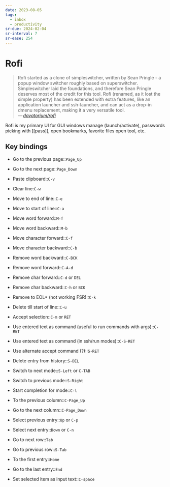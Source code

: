 ```yaml
---
date: 2023-08-05
tags:
  - inbox
  - productivity
sr-due: 2024-02-04
sr-interval: 7
sr-ease: 254
---
```


# Rofi

> Rofi started as a clone of simpleswitcher, written by Sean Pringle - a popup
> window switcher roughly based on superswitcher. Simpleswitcher laid the
> foundations, and therefore Sean Pringle deserves most of the credit for this
> tool. Rofi (renamed, as it lost the simple property) has been extended with
> extra features, like an application launcher and ssh-launcher, and can act as
> a drop-in dmenu replacement, making it a very versatile tool. \
> — <cite>[davatorium/rofi](https://github.com/davatorium/rofi)</cite>

Rofi is my primary UI for GUI windows manage (launch/activate), passwords
picking with [[pass]], open bookmarks, favorite files open tool, etc.

## Key bindings

- Go to the previous page::`Page_Up`
- Go to the next page::`Page_Down`

- Paste clipboard::`C-v`
- Clear line:`C-w`
- Move to end of line::`C-e`
- Move to start of line::`C-a`
- Move word forward::`M-f`
- Move word backward::`M-b`
- Move character forward::`C-f`
- Move character backward::`C-b` <!--SR:!2024-09-22,1,234-->
- Remove word backward::`C-BCK`
- Remove word forward::`C-A-d`
- Remove char forward::`C-d` or `DEL`
- Remove char backward::`C-h` or `BCK`
- Remove to EOL* (not working FSR)::`C-k`
- Delete till start of line::`C-u`
- Accept selection::`C-m` or `RET`
- Use entered text as command (useful to run commands with args)::`C-RET`
- Use entered text as command (in ssh/run modes)::`C-S-RET`
- Use alternate accept command (?)::`S-RET`
- Delete entry from history::`S-DEL`
- Switch to next mode::`S-Left` or `C-TAB`
- Switch to previous mode::`S-Right`
- Start completion for mode::`C-l`
- To the previous column::`C-Page_Up`
- Go to the next column::`C-Page_Down`
- Select previous entry::`Up` or `C-p`
- Select next entry::`Down` or `C-n`
- Go to next row::`Tab`
- Go to previous row::`S-Tab`
- To the first entry::`Home`
- Go to the last entry::`End`
- Set selected item as input text::`C-space`
